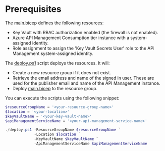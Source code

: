 # Prerequisites

The [main.bicep](./main.bicep) defines the following resources:
- Key Vault with RBAC authorization enabled (the firewall is not enabled).
- Azure API Management Consumption tier instance with a system-assigned identity.
- Role assignment to assign the 'Key Vault Secrets User' role to the API Management system-assigned identity.

The [deploy.ps1](./deploy.ps1) script deploys the resources. It will:
- Create a new resource group if it does not exist.
- Retrieve the email address and name of the signed in user. These are used for the publisher email and name of the API Management instance.
- Deploy [main.bicep](./main.bicep) to the resource group.

You can execute the scripts using the following snippet:

```powershell
$resourceGroupName = '<your-resource-group-name>'
$location = '<your-location>'
$keyVaultName = '<your-key-vault-name>'
$apiManagementServiceName = '<your-api-management-service-name>'

./deploy.ps1 -ResourceGroupName $resourceGroupName `
             -Location $location `
             -KeyVaultName $keyVaultName `
             -ApiManagementServiceName $apiManagementServiceName
```